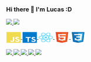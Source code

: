 ### Hi there 👋 I'm Lucas :D

<div>
  <a href="https://github.com/lucasaraujonrt">
  <img height="180em" src="https://github-readme-stats.vercel.app/api?username=lucasaraujonrt&show_icons=true&theme=synthwave&include_all_commits=true&count_private=true"/>
  <img height="180em" src="https://github-readme-stats.vercel.app/api/top-langs/?username=lucasaraujonrt&layout=compact&langs_count=7&theme=synthwave"/>
  </div>
<div style="display: inline_block"><br>
  <img align="center" alt="lucas javascript" height="30" width="40" src="https://raw.githubusercontent.com/devicons/devicon/master/icons/javascript/javascript-plain.svg">
  <img align="center" alt="lucas typescript" height="30" width="40" src="https://raw.githubusercontent.com/devicons/devicon/master/icons/typescript/typescript-plain.svg">
  <img align="center" alt="lucas react" height="30" width="40" src="https://raw.githubusercontent.com/devicons/devicon/master/icons/react/react-original.svg">
  <img align="center" alt="luca html" height="30" width="40" src="https://raw.githubusercontent.com/devicons/devicon/master/icons/html5/html5-original.svg">
  <img align="center" alt="lucas css" height="30" width="40" src="https://raw.githubusercontent.com/devicons/devicon/master/icons/css3/css3-original.svg">
</div>
<br />
<div> 
  <a href="https://instagram.com/lucasaraujonrt" target="_blank">
    <img src="https://img.shields.io/badge/-Instagram-%23E4405F?style=for-the-badge&logo=instagram&logoColor=white" target="_blank">
  </a>
  <a href="https://www.npmjs.com/settings/lucasaraujonrt/packages" target="_blank">
    <img src="https://img.shields.io/badge/npm-CB3837?style=for-the-badge&logo=npm&logoColor=white" />
  </a>
  <a href="https://discordapp.com/users/236199976047345664" target="_blank">
   <img src="https://img.shields.io/badge/Discord-7289DA?style=for-the-badge&logo=discord&logoColor=white" target="_blank">
  </a> 
  <a href = "mailto:lucasaraujo8186@gmail.com">
    <img src="https://img.shields.io/badge/-Gmail-%23333?style=for-the-badge&logo=gmail&logoColor=white" target="_blank">
  </a>
  <a href="https://www.linkedin.com/in/lucasaraujonrt" target="_blank">
    <img src="https://img.shields.io/badge/-LinkedIn-%230077B5?style=for-the-badge&logo=linkedin&logoColor=white" target="_blank">
  </a>
</div>

<!--
**lucasaraujonrt/lucasaraujonrt** is a ✨ _special_ ✨ repository because its `README.md` (this file) appears on your GitHub profile.

Here are some ideas to get you started:

- 🔭 I’m currently working on MBLabs 
- 🌱 I’m currently learning 
- 👯 I’m looking to collaborate on ...
- 🤔 I’m looking for help with ...
- 💬 Ask me about ...
- 📫 How to reach me: ...
- 😄 Pronouns: ...
- ⚡ Fun fact: ...
-->
